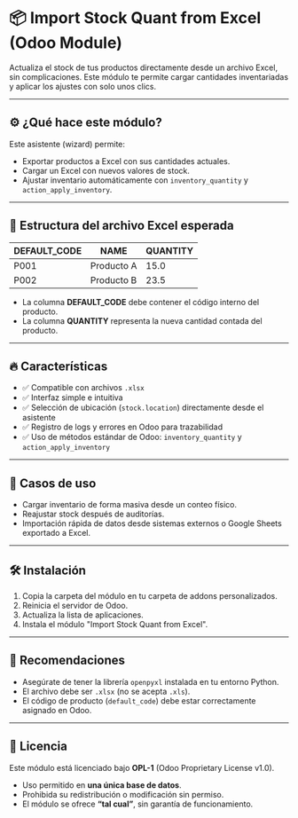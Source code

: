 # 📦 Import Stock Quant from Excel (Odoo Module)

Actualiza el stock de tus productos directamente desde un archivo Excel, sin complicaciones. Este módulo te permite cargar cantidades inventariadas y aplicar los ajustes con solo unos clics.

---

## ⚙️ ¿Qué hace este módulo?

Este asistente (wizard) permite:

- Exportar productos a Excel con sus cantidades actuales.
- Cargar un Excel con nuevos valores de stock.
- Ajustar inventario automáticamente con `inventory_quantity` y `action_apply_inventory`.

---

## 📂 Estructura del archivo Excel esperada

| DEFAULT_CODE | NAME | QUANTITY |
|--------------|------|----------|
| P001         | Producto A | 15.0 |
| P002         | Producto B | 23.5 |

- La columna **DEFAULT_CODE** debe contener el código interno del producto.
- La columna **QUANTITY** representa la nueva cantidad contada del producto.

---

## 🔥 Características

- ✅ Compatible con archivos `.xlsx`
- ✅ Interfaz simple e intuitiva
- ✅ Selección de ubicación (`stock.location`) directamente desde el asistente
- ✅ Registro de logs y errores en Odoo para trazabilidad
- ✅ Uso de métodos estándar de Odoo: `inventory_quantity` y `action_apply_inventory`

---

## 💼 Casos de uso

- Cargar inventario de forma masiva desde un conteo físico.
- Reajustar stock después de auditorías.
- Importación rápida de datos desde sistemas externos o Google Sheets exportado a Excel.

---

## 🛠️ Instalación

1. Copia la carpeta del módulo en tu carpeta de addons personalizados.
2. Reinicia el servidor de Odoo.
3. Actualiza la lista de aplicaciones.
4. Instala el módulo "Import Stock Quant from Excel".

---

## 🧪 Recomendaciones

- Asegúrate de tener la librería `openpyxl` instalada en tu entorno Python.
- El archivo debe ser `.xlsx` (no se acepta `.xls`).
- El código de producto (`default_code`) debe estar correctamente asignado en Odoo.

---

## 📄 Licencia

Este módulo está licenciado bajo **OPL-1** (Odoo Proprietary License v1.0).

- Uso permitido en **una única base de datos**.
- Prohibida su redistribución o modificación sin permiso.
- El módulo se ofrece **“tal cual”**, sin garantía de funcionamiento.
